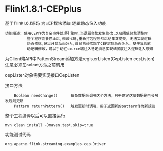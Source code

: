 #  Flink1.8.1-CEPplus

基于Flink1.8.1源码 为CEP模块添加 逻辑动态注入功能

    功能描述: 使用CEP作为复杂事件处理引擎时,当逻辑频繁发生修改,以及阈值频繁调整时
              整个程序需要停止后,修改代码,重新打包程序然后给集群提交，无法实现逻辑
              动态修改,通过外部动态注入,目前已经实现了CEP逻辑动态注入，基于消息驱
              动逻辑修改，可以手动往source端注入特定消息实现细腻度注入逻辑注入感知     

为Client端API中PatternStream添加方法registerListen(CepListen<T> cepListen)  注意必须在select方法之前调用

cepListen对象需要实现接口CepListen

接口方法

        Boolean needChange()      每条数据会调用这个方法，用于确定这条数据是否会触发规则更新
        Pattern returnPattern()   触发更新时调用，用于返回新的pattern作为新规则


整个工程编译以后可以直接运行
    
    mvn clean install -Dmaven.test.skip=true

功能测试代码

    org.apache.flink.streaming.examples.cep.Driver

